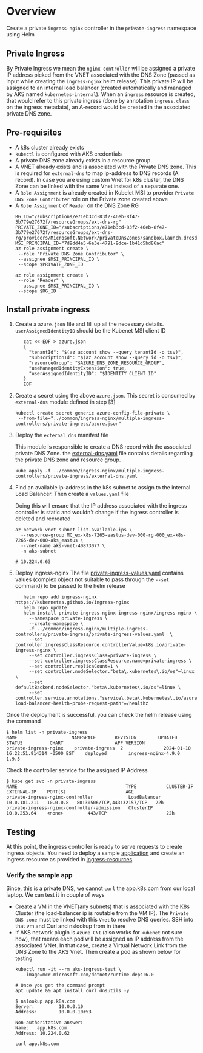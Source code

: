 # Overview

Create a private `ingress-nginx` controller in the `private-ingress` namespace using Helm

## Private Ingress

By Private Ingress we mean the `nginx controller` will be assigned a private IP address picked from the VNET associated
with the DNS Zone (passed as input while creating the `ingress-nginx` helm release).
This private IP will be assigned to an internal load balancer (created automatically and managed by AKS
named `kubernetes-internal`).
When an `ingress` resource is created, that would refer to this private ingress (done by annotation
`ingress.class` on the ingress metadata), an A-record would be created in
the associated private DNS zone.

## Pre-requisites
- A k8s cluster already exists
- `kubectl` is configured with AKS credentials
- A private DNS zone already exists in a resource group.
- A VNET already exists and is associated with the Private DNS zone. This is required for `external-dns` to map ip-address to DNS records (A record). In case you are using custom Vnet for k8s cluster, the DNS Zone can be linked with the same Vnet instead of a separate one.
- A `Role Assignment` is already created in Kubelet MSI to provider `Private DNS Zone Contributer` role on the Private zone created above
- A `Role Assignment` of `Reader` on the DNS Zone RG
   ```
  RG_ID="/subscriptions/e71eb3cd-83f2-46eb-8f47-3b779e27672f/resourceGroups/ext-dns-rg"
  PRIVATE_ZONE_ID="/subscriptions/e71eb3cd-83f2-46eb-8f47-3b779e27672f/resourceGroups/ext-dns-rg/providers/Microsoft.Network/privateDnsZones/sandbox.launch.dresdencraft.com"
  MSI_PRINCIPAL_ID="7d9dd4a5-6a3e-4791-9dce-1b41d5bd86ac"
  az role assignment create \
    --role "Private DNS Zone Contributor" \
    --assignee $MSI_PRINCIPAL_ID \
    --scope $PRIVATE_ZONE_ID

  az role assignment create \
    --role "Reader" \
    --assignee $MSI_PRINCIPAL_ID \
    --scope $RG_ID
  ```

## Install private ingress

1. Create a `azure.json` file and fill up all the necessary details. `userAssignedIdentityID` should be the Kubenet MSI client ID
   ```shell
      cat <<-EOF > azure.json
      {
        "tenantId": "$(az account show --query tenantId -o tsv)",
        "subscriptionId": "$(az account show --query id -o tsv)",
        "resourceGroup": "$AZURE_DNS_ZONE_RESOURCE_GROUP",
        "useManagedIdentityExtension": true,
        "userAssignedIdentityID": "$IDENTITY_CLIENT_ID"
      }
      EOF
   ```
2. Create a secret using the above `azure.json`. This secret is consumed by `external-dns` module defined in step [3]
    ```
   kubectl create secret generic azure-config-file-private \
     --from-file="../common/ingress-nginx/multiple-ingress-controllers/private-ingress/azure.json"
   ```
3. Deploy the `external_dns` manifest file

   This module is responsible to create a DNS record with the associated private DNS Zone. the [external-dns.yaml](external-dns.yaml) file contains details regarding the private DNS zone and resource group.

   ```
   kube apply -f ../common/ingress-nginx/multiple-ingress-controllers/private-ingress/external-dns.yaml
   ```
4. Find an available ip-address in the k8s subnet to assign to the internal Load Balancer. Then create a `values.yaml` file

   Doing this will ensure that the IP address associated with the ingress controller is static and wouldn't change if the ingress controller is deleted and recreated
   ```shell
   az network vnet subnet list-available-ips \
     --resource-group MC_ex-k8s-7265-eastus-dev-000-rg-000_ex-k8s-7265-dev-000-aks_eastus \
     --vnet-name aks-vnet-40873077 \
     -n aks-subnet

   # 10.224.0.63
   ```
5. Deploy ingress-nginx
   The file [private-ingress-values.yaml](private-ingress-values.yaml) contains values (complex object not suitable to pass through the `--set` command) to be passed to the helm release

   ```shell
      helm repo add ingress-nginx https://kubernetes.github.io/ingress-nginx
      helm repo update
      helm install private-ingress-nginx ingress-nginx/ingress-nginx \
        --namespace private-ingress \
        --create-namespace \
        -f ../common/ingress-nginx/multiple-ingress-controllers/private-ingress/private-ingress-values.yaml  \
        --set controller.ingressClassResource.controllerValue=k8s.io/private-ingress-nginx \
        --set controller.ingressClass=private-ingress \
        --set controller.ingressClassResource.name=private-ingress \
        --set controller.replicaCount=1 \
        --set controller.nodeSelector."beta\.kubernetes\.io/os"=linux  \
        --set defaultBackend.nodeSelector."beta\.kubernetes\.io/os"=linux \
        --set controller.service.annotations."service\.beta\.kubernetes\.io/azure-load-balancer-health-probe-request-path"=/healthz
   ```
Once the deployment is successful, you can check the helm release using the command
```shell
$ helm list -n private-ingress
NAME                    NAMESPACE       REVISION        UPDATED                                 STATUS          CHART                   APP VERSION
private-ingress-nginx    private-ingress  2               2024-01-10 16:22:51.914314 -0500 EST    deployed        ingress-nginx-4.9.0     1.9.5
```

Check the controller service for the assigned IP Address
```shell
$ kube get svc -n private-ingress
NAME                                        TYPE           CLUSTER-IP     EXTERNAL-IP    PORT(S)                      AGE
private-ingress-nginx-controller             LoadBalancer   10.0.181.211   10.0.0.8   80:30506/TCP,443:32157/TCP   22h
private-ingress-nginx-controller-admission   ClusterIP      10.0.253.64    <none>         443/TCP                      22h

```

## Testing
At this point, the ingress controller is ready to serve requests to create ingress objects. You need to deploy a sample  [application](../sample-app) and create an ingress resource as provided in [ingress-resources](./ingress-resources)

### Verify the sample app
Since, this is a private DNS, we cannot `curl` the app.k8s.com from our local laptop. We can test it in couple of ways
- Create a VM in the VNET(any subnets) that is associated with the K8s Cluster (the load-balancer ip is routable from the VM IP). The `Private DNS zone` must be linked with this `Vnet` to resolve DNS queries. SSH into that vm and Curl and nslookup from in there
- If AKS network plugin is `Azure CNI` (also works for `kubenet` not sure how), that means each pod will be assigned an IP address from the associated VNet. In that case, create a Virtual Network Link from the DNS Zone to the AKS Vnet. Then create a pod as shown below for testing
    ```shell
  kubectl run -it --rm aks-ingress-test \
      --image=mcr.microsoft.com/dotnet/runtime-deps:6.0

  # Once you get the command prompt
  apt update && apt install curl dnsutils -y

  $ nslookup app.k8s.com
    Server:         10.0.0.10
    Address:        10.0.0.10#53

    Non-authoritative answer:
    Name:   app.k8s.com
    Address: 10.224.0.62

  curl app.k8s.com
  ```
